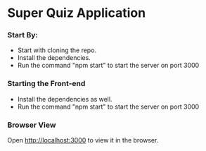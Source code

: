 # Super Quiz Application

### Start By:
* Start with cloning the repo. 
* Install the dependencies.
* Run the command "npm start" to start the server on port 3000

### Starting the Front-end
* Install the dependencies as well.
* Run the command "npm start" to start the server on port 3000

### Browser View
Open [http://localhost:3000](http://localhost:3000) to view it in the browser.

